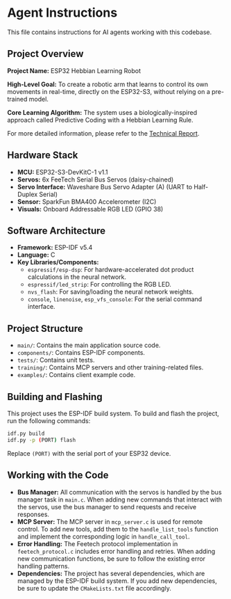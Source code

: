 # Agent Instructions

This file contains instructions for AI agents working with this codebase.

## Project Overview

**Project Name:** ESP32 Hebbian Learning Robot

**High-Level Goal:** To create a robotic arm that learns to control its own movements in real-time, directly on the ESP32-S3, without relying on a pre-trained model.

**Core Learning Algorithm:** The system uses a biologically-inspired approach called Predictive Coding with a Hebbian Learning Rule.

For more detailed information, please refer to the [Technical Report](https://github.com/LokiMetaSmith/esp32_hebbian_learning/blob/feature/add-servo-bus-mutex/docs/technical_report.md).

## Hardware Stack

*   **MCU:** ESP32-S3-DevKitC-1 v1.1
*   **Servos:** 6x FeeTech Serial Bus Servos (daisy-chained)
*   **Servo Interface:** Waveshare Bus Servo Adapter (A) (UART to Half-Duplex Serial)
*   **Sensor:** SparkFun BMA400 Accelerometer (I2C)
*   **Visuals:** Onboard Addressable RGB LED (GPIO 38)

## Software Architecture

*   **Framework:** ESP-IDF v5.4
*   **Language:** C
*   **Key Libraries/Components:**
    *   `espressif/esp-dsp`: For hardware-accelerated dot product calculations in the neural network.
    *   `espressif/led_strip`: For controlling the RGB LED.
    *   `nvs_flash`: For saving/loading the neural network weights.
    *   `console`, `linenoise`, `esp_vfs_console`: For the serial command interface.

## Project Structure

*   `main/`: Contains the main application source code.
*   `components/`: Contains ESP-IDF components.
*   `tests/`: Contains unit tests.
*   `training/`: Contains MCP servers and other training-related files.
*   `examples/`: Contains client example code.

## Building and Flashing

This project uses the ESP-IDF build system. To build and flash the project, run the following commands:

```bash
idf.py build
idf.py -p (PORT) flash
```

Replace `(PORT)` with the serial port of your ESP32 device.

## Working with the Code

*   **Bus Manager:** All communication with the servos is handled by the bus manager task in `main.c`. When adding new commands that interact with the servos, use the bus manager to send requests and receive responses.
*   **MCP Server:** The MCP server in `mcp_server.c` is used for remote control. To add new tools, add them to the `handle_list_tools` function and implement the corresponding logic in `handle_call_tool`.
*   **Error Handling:** The Feetech protocol implementation in `feetech_protocol.c` includes error handling and retries. When adding new communication functions, be sure to follow the existing error handling patterns.
*   **Dependencies:** The project has several dependencies, which are managed by the ESP-IDF build system. If you add new dependencies, be sure to update the `CMakeLists.txt` file accordingly.
